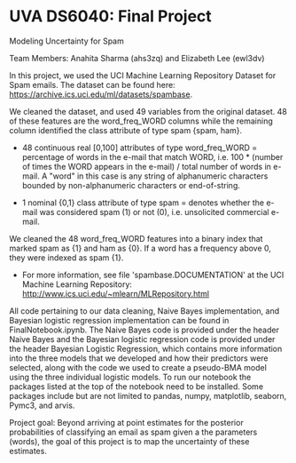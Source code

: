 # UVA DS6040: Final Project
Modeling Uncertainty for Spam

Team Members: Anahita Sharma (ahs3zq) and Elizabeth Lee (ewl3dv)

In this project, we used the UCI Machine Learning Repository Dataset for Spam emails. The dataset can be found here: https://archive.ics.uci.edu/ml/datasets/spambase. 

We cleaned the dataset, and used 49 variables from the original dataset. 48 of these features are the word_freq_WORD columns while the remaining column identified the class attribute of type spam {spam, ham}. 

- 48 continuous real [0,100] attributes of type word_freq_WORD = percentage of words in the e-mail that match WORD, i.e. 100 * (number of times the WORD appears in the e-mail) / total number of words in e-mail.  A "word" in this case is any string of alphanumeric characters bounded by non-alphanumeric characters or end-of-string.

- 1 nominal {0,1} class attribute of type spam = denotes whether the e-mail was considered spam (1) or not (0), i.e. unsolicited commercial e-mail.  

We cleaned the 48 word_freq_WORD features into a binary index that marked spam as {1} and ham as {0}. If a word has a frequency above 0, they were indexed as spam {1}.

- For more information, see file 'spambase.DOCUMENTATION' at the UCI Machine Learning Repository: <http://www.ics.uci.edu/~mlearn/MLRepository.html>

All code pertaining to our data cleaning, Naive Bayes implementation, and Bayesian logistic regression implementation can be found in FinalNotebook.ipynb. The Naive Bayes code is provided under the header Naive Bayes and the Bayesian logistic regression code is provided under the header Bayesian Logistic Regression, which contains more information into the three models that we developed and how their predictors were selected, along with the code we used to create a pseudo-BMA model using the three individual logistic models. To run our notebook the packages listed at the top of the notebook need to be installed. Some packages include but are not limited to pandas, numpy, matplotlib, seaborn, Pymc3, and arvis.

Project goal: Beyond arriving at point estimates for the posterior probabilities of classifying an email as spam given a the parameters (words), the goal of this project is to map the uncertainty of these estimates. 
